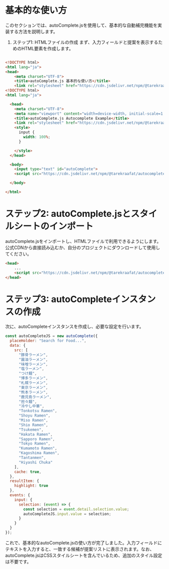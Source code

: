 # 基本的な使い方
このセクションでは、autoComplete.jsを使用して、基本的な自動補完機能を実装する方法を説明します。

1. ステップ1: HTMLファイルの作成
まず、入力フィールドと提案を表示するためのHTML要素を作成します。

```html

<!DOCTYPE html>
<html lang="ja">
<head>
    <meta charset="UTF-8">
    <title>autoComplete.js 基本的な使い方</title>
    <link rel="stylesheet" href="https://cdn.jsdelivr.net/npm/@tarekraafat/autocomplete.js@10.2.7/dist/css/autoComplete.min.css">
<!DOCTYPE html>
<html lang="ja">

  <head>
    <meta charset="UTF-8">
    <meta name="viewport" content="width=device-width, initial-scale=1.0">
    <title>autoComplete.js Autocomplete Example</title>
    <link rel="stylesheet" href="https://cdn.jsdelivr.net/npm/@tarekraafat/autocomplete.js@10.2.3/dist/css/autoComplete.min.css">
    <style>
      input {
        width: 100%;
      }

    </style>
  </head>

  <body>
    <input type="text" id="autoComplete">
    <script src="https://cdn.jsdelivr.net/npm/@tarekraafat/autocomplete.js@10.2.7/dist/autoComplete.min.js"></script>

  </body>

</html>

```

# ステップ2: autoComplete.jsとスタイルシートのインポート

autoComplete.jsをインポートし、HTMLファイルで利用できるようにします。公式CDNから直接読み込むか、自分のプロジェクトにダウンロードして使用してください。




```html
<head>
    ...
    <script src="https://cdn.jsdelivr.net/npm/@tarekraafat/autocomplete.js@10.2.7/dist/autoComplete.min.js"></script>
</head>
```

# ステップ3: autoCompleteインスタンスの作成
次に、autoCompleteインスタンスを作成し、必要な設定を行います。

```javascript
const autoCompleteJS = new autoComplete({
  placeHolder: "Search for Food...",
  data: {
    src: [
      "豚骨ラーメン",
      "醤油ラーメン",
      "味噌ラーメン",
      "塩ラーメン",
      "つけ麺",
      "博多ラーメン",
      "札幌ラーメン",
      "東京ラーメン",
      "熊本ラーメン",
      "鹿児島ラーメン",
      "担々麺",
      "冷やし中華",
      "Tonkotsu Ramen",
      "Shoyu Ramen",
      "Miso Ramen",
      "Shio Ramen",
      "Tsukemen",
      "Hakata Ramen",
      "Sapporo Ramen",
      "Tokyo Ramen",
      "Kumamoto Ramen",
      "Kagoshima Ramen",
      "Tantanmen",
      "Hiyashi Chuka"
    ],
    cache: true,
  },
  resultItem: {
    highlight: true
  },
  events: {
    input: {
      selection: (event) => {
        const selection = event.detail.selection.value;
        autoCompleteJS.input.value = selection;
      }
    }
  }
});
```
これで、基本的なautoComplete.jsの使い方が完了しました。入力フィールドにテキストを入力すると、一致する候補が提案リストに表示されます。なお、autoComplete.jsはCSSスタイルシートを含んでいるため、追加のスタイル設定は不要です。